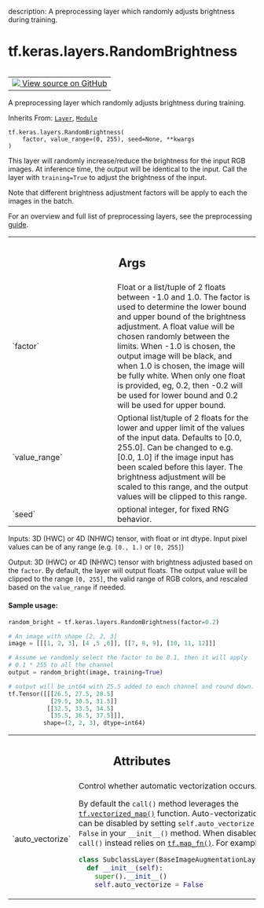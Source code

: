 description: A preprocessing layer which randomly adjusts brightness during training.

<div itemscope itemtype="http://developers.google.com/ReferenceObject">
<meta itemprop="name" content="tf.keras.layers.RandomBrightness" />
<meta itemprop="path" content="Stable" />
<meta itemprop="property" content="__init__"/>
<meta itemprop="property" content="__new__"/>
</div>

# tf.keras.layers.RandomBrightness

<!-- Insert buttons and diff -->

<table class="tfo-notebook-buttons tfo-api nocontent" align="left">
<td>
  <a target="_blank" href="https://github.com/keras-team/keras/tree/v2.9.0/keras/layers/preprocessing/image_preprocessing.py#L1456-L1593">
    <img src="https://www.tensorflow.org/images/GitHub-Mark-32px.png" />
    View source on GitHub
  </a>
</td>
</table>



A preprocessing layer which randomly adjusts brightness during training.

Inherits From: [`Layer`](../../../tf/keras/layers/Layer.md), [`Module`](../../../tf/Module.md)

<pre class="devsite-click-to-copy prettyprint lang-py tfo-signature-link">
<code>tf.keras.layers.RandomBrightness(
    factor, value_range=(0, 255), seed=None, **kwargs
)
</code></pre>



<!-- Placeholder for "Used in" -->

This layer will randomly increase/reduce the brightness for the input RGB
images. At inference time, the output will be identical to the input.
Call the layer with `training=True` to adjust the brightness of the input.

Note that different brightness adjustment factors
will be apply to each the images in the batch.

For an overview and full list of preprocessing layers, see the preprocessing
[guide](https://www.tensorflow.org/guide/keras/preprocessing_layers).

<!-- Tabular view -->
 <table class="responsive fixed orange">
<colgroup><col width="214px"><col></colgroup>
<tr><th colspan="2"><h2 class="add-link">Args</h2></th></tr>

<tr>
<td>
`factor`
</td>
<td>
Float or a list/tuple of 2 floats between -1.0 and 1.0. The
factor is used to determine the lower bound and upper bound of the
brightness adjustment. A float value will be chosen randomly between
the limits. When -1.0 is chosen, the output image will be black, and
when 1.0 is chosen, the image will be fully white. When only one float
is provided, eg, 0.2, then -0.2 will be used for lower bound and 0.2
will be used for upper bound.
</td>
</tr><tr>
<td>
`value_range`
</td>
<td>
Optional list/tuple of 2 floats for the lower and upper limit
of the values of the input data. Defaults to [0.0, 255.0]. Can be changed
to e.g. [0.0, 1.0] if the image input has been scaled before this layer.
The brightness adjustment will be scaled to this range, and the
output values will be clipped to this range.
</td>
</tr><tr>
<td>
`seed`
</td>
<td>
optional integer, for fixed RNG behavior.
</td>
</tr>
</table>


Inputs: 3D (HWC) or 4D (NHWC) tensor, with float or int dtype. Input pixel
  values can be of any range (e.g. `[0., 1.)` or `[0, 255]`)

Output: 3D (HWC) or 4D (NHWC) tensor with brightness adjusted based on the
  `factor`. By default, the layer will output floats. The output value will
  be clipped to the range `[0, 255]`, the valid range of RGB colors, and
  rescaled based on the `value_range` if needed.

#### Sample usage:



```python
random_bright = tf.keras.layers.RandomBrightness(factor=0.2)

# An image with shape [2, 2, 3]
image = [[[1, 2, 3], [4 ,5 ,6]], [[7, 8, 9], [10, 11, 12]]]

# Assume we randomly select the factor to be 0.1, then it will apply
# 0.1 * 255 to all the channel
output = random_bright(image, training=True)

# output will be int64 with 25.5 added to each channel and round down.
tf.Tensor([[[26.5, 27.5, 28.5]
            [29.5, 30.5, 31.5]]
           [[32.5, 33.5, 34.5]
            [35.5, 36.5, 37.5]]],
          shape=(2, 2, 3), dtype=int64)
```



<!-- Tabular view -->
 <table class="responsive fixed orange">
<colgroup><col width="214px"><col></colgroup>
<tr><th colspan="2"><h2 class="add-link">Attributes</h2></th></tr>

<tr>
<td>
`auto_vectorize`
</td>
<td>
Control whether automatic vectorization occurs.

By default the `call()` method leverages the <a href="../../../tf/vectorized_map.md"><code>tf.vectorized_map()</code></a> function.
Auto-vectorization can be disabled by setting `self.auto_vectorize = False`
in your `__init__()` method.  When disabled, `call()` instead relies
on <a href="../../../tf/map_fn.md"><code>tf.map_fn()</code></a>. For example:

```python
class SubclassLayer(BaseImageAugmentationLayer):
  def __init__(self):
    super().__init__()
    self.auto_vectorize = False
```
</td>
</tr>
</table>



